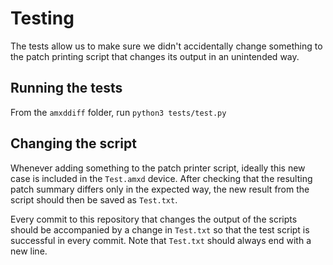 # Testing

The tests allow us to make sure we didn't accidentally change something to the patch printing script that changes its output in an unintended way.

## Running the tests

From the `amxddiff` folder, run `python3 tests/test.py`

## Changing the script

Whenever adding something to the patch printer script, ideally this new case is included in the `Test.amxd` device. After checking that the resulting patch summary differs only in the expected way, the new result from the script should then be saved as `Test.txt`.

Every commit to this repository that changes the output of the scripts should be accompanied by a change in `Test.txt` so that the test script is successful in every commit. Note that `Test.txt` should always end with a new line.
